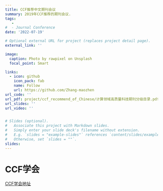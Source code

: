 ```yaml
---
title: CCF推荐中文期刊会议
summary: 2019年CCF推荐的期刊会议.
tags:
   - 
#  - Journal Conference
date: '2022-07-19'

# Optional external URL for project (replaces project detail page).
external_link: ''

image:
  caption: Photo by rawpixel on Unsplash
  focal_point: Smart

links:
  - icon: github
    icon_pack: fab
    name: Follow
    url: https://github.com/Zhang-maozhen
url_code: ''
url_pdf: project/ccf_recommend_of_Chinese/计算领域高质量科技期刊分级目录.pdf
url_slides: ''
url_video: ''


# Slides (optional).
#   Associate this project with Markdown slides.
#   Simply enter your slide deck's filename without extension.
#   E.g. `slides = "example-slides"` references `content/slides/example-slides.md`.
#   Otherwise, set `slides = ""`.
slides: 
---
```


# CCF学会

[CCF学会地址](https://www.ccf.org.cn/)

